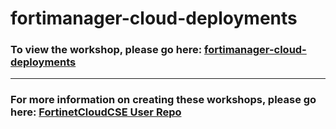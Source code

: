<h1>fortimanager-cloud-deployments</h1><h3>To view the workshop, please go here: <a href=https://fortinetcloudcse.github.io/fortimanager-cloud-deployments/>fortimanager-cloud-deployments</a></h3><hr><h3>For more information on creating these workshops, please go here: <a href=https://fortinetcloudcse.github.io/UserRepo/>FortinetCloudCSE User Repo</a></h3>